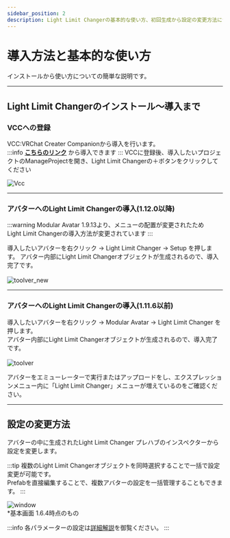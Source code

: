 ```yaml
---
sidebar_position: 2
description: Light Limit Changerの基本的な使い方、初回生成から設定の変更方法について解説しています。
---
```


# 導入方法と基本的な使い方

インストールから使い方についての簡単な説明です。

----
## Light Limit Changerのインストール～導入まで

### VCCへの登録
VCC:VRChat Creater Companionから導入を行います。  
:::info
**[こちらのリンク](vcc://vpm/addRepo?url=https://azukimochi.github.io/vpm-repos/index.json)** から導入できます
:::
VCCに登録後、導入したいプロジェクトのManageProjectを開き、Light Limit Changerの＋ボタンをクリックしてください

![Vcc](/img/docs/intro/vcc_1.png) 

----
### アバターへのLight Limit Changerの導入(1.12.0以降)

:::warning
Modular Avatar 1.9.13より、メニューの配置が変更されたため  
Light Limit Changerの導入方法が変更されています
:::

導入したいアバターを右クリック → Light Limit Changer → Setup を押します。
アバター内部にLight Limit Changerオブジェクトが生成されるので、導入完了です。  
<br/>
![toolver_new](/img/docs/howtouse/init_new.png)

----
### アバターへのLight Limit Changerの導入(1.11.6以前)
導入したいアバターを右クリック → Modular Avatar → Light Limit Changer を押します。  
アバター内部にLight Limit Changerオブジェクトが生成されるので、導入完了です。  
<br/>
![toolver](/img/docs/howtouse/init.png)

アバターをエミューレーターで実行またはアップロードをし、エクスプレッションメニュー内に「Light Limit Changer」メニューが増えているのをご確認ください。

----
## 設定の変更方法  
アバターの中に生成されたLight Limit Changer プレハブのインスペクターから設定を変更します。

:::tip
複数のLight Limit Changerオブジェクトを同時選択することで一括で設定変更が可能です。  
Prefabを直接編集することで、複数アバターの設定を一括管理することもできます。
:::

![window](/img/docs/howtouse/setting.png)  
*基本画面 1.6.4時点のもの

:::info
各パラメーターの設定は[詳細解説](/docs/discription/disc_param)を御覧ください。
:::



